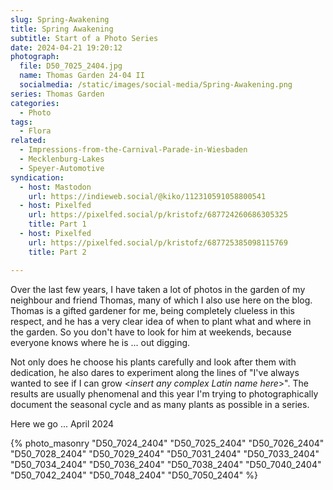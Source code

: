 ```yaml
---
slug: Spring-Awakening
title: Spring Awakening
subtitle: Start of a Photo Series
date: 2024-04-21 19:20:12
photograph:
  file: D50_7025_2404.jpg
  name: Thomas Garden 24-04 II
  socialmedia: /static/images/social-media/Spring-Awakening.png
series: Thomas Garden
categories:
  - Photo
tags:
  - Flora
related:
  - Impressions-from-the-Carnival-Parade-in-Wiesbaden
  - Mecklenburg-Lakes
  - Speyer-Automotive
syndication:
  - host: Mastodon
    url: https://indieweb.social/@kiko/112310591058800541
  - host: Pixelfed
    url: https://pixelfed.social/p/kristofz/687724260686305325
    title: Part 1
  - host: Pixelfed
    url: https://pixelfed.social/p/kristofz/687725385098115769
    title: Part 2

---
```


Over the last few years, I have taken a lot of photos in the garden of my neighbour and friend Thomas, many of which I also use here on the blog. Thomas is a gifted gardener for me, being completely clueless in this respect, and he has a very clear idea of when to plant what and where in the garden. So you don't have to look for him at weekends, because everyone knows where he is ... out digging. 

Not only does he choose his plants carefully and look after them with dedication, he also dares to experiment along the lines of "I've always wanted to see if I can grow &lt;*insert any complex Latin name here*&gt;". The results are usually phenomenal and this year I'm trying to photographically document the seasonal cycle and as many plants as possible in a series.

Here we go ... April 2024

<!-- more -->

{% photo_masonry
  "D50_7024_2404"
  "D50_7025_2404"
  "D50_7026_2404"
  "D50_7028_2404"
  "D50_7029_2404"
  "D50_7031_2404"
  "D50_7033_2404"
  "D50_7034_2404"
  "D50_7036_2404"
  "D50_7038_2404"
  "D50_7040_2404"
  "D50_7042_2404"
  "D50_7048_2404"
  "D50_7050_2404"
%}
